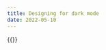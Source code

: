 ```yaml
---
title: Designing for dark mode
date: 2022-05-10
---
```


{{<threadreader end="1499782912144814087">}}
